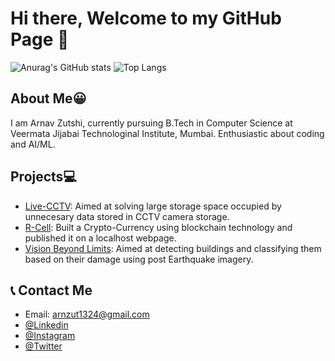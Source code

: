 # Hi there, Welcome to my GitHub Page 👋

![Anurag's GitHub stats](https://github-readme-stats.vercel.app/api?username=AsRaNi1&show_icons=true&theme=aura)
![Top Langs](https://github-readme-stats.vercel.app/api/top-langs/?username=AsRaNi1&layout=compact&theme=aura)


## About Me😀
I am Arnav Zutshi, currently pursuing B.Tech in Computer Science at Veermata Jijabai Technologinal Institute, Mumbai. Enthusiastic about coding and AI/ML.
<!-- - 🌱 I’m currently learning u... -->
<!-- - 👯 I’m looking to collaborate on ... -->
<!-- - 🤔 I’m looking for help with ... -->
<!-- - 💬 Ask me about ... -->

## Projects💻
* [Live-CCTV](https://github.com/AsRaNi1/live-cctv): Aimed at solving large storage space occupied by unnecesary data stored in CCTV camera storage.
* [R-Cell](https://github.com/AsRaNi1/R-Cell): Built a Crypto-Currency using blockchain technology and published it on a localhost webpage.
* [Vision Beyond Limits](https://github.com/AsRaNi1/Vision-Beyond-Limits): Aimed at detecting buildings and classifying them based on their damage using post Earthquake imagery. 
## 📞 Contact Me 
* Email: arnzut1324@gmail.com
* [@Linkedin](https://www.linkedin.com/in/arnav-zutshi-7002901b5/)
* [@Instagram](https://www.instagram.com/arnavzutshi/)
* [@Twitter](https://twitter.com/ArnavZutshi)


